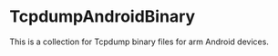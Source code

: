 TcpdumpAndroidBinary
====================

This is a collection for Tcpdump binary files for arm Android devices.
